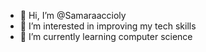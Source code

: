 - 👋 Hi, I’m @Samaraaccioly
- 👀 I’m interested in improving my tech skills
- 🌱 I’m currently learning computer science


<!---
Samaraaccioly/Samaraaccioly is a ✨ special ✨ repository because its `README.md` (this file) appears on your GitHub profile.
You can click the Preview link to take a look at your changes.
--->
